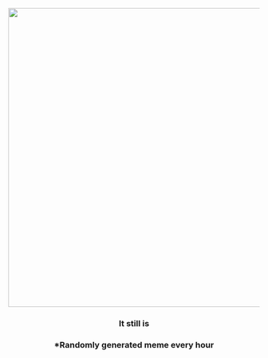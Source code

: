 <p align="center">
        <img src="https://i.imgur.com/cFvXpPv.jpg" width="600" height="600">
        </p>
        <h3 align="center">It still is</h3>
        <h3 align="center">*Randomly generated meme every hour</h3>
    